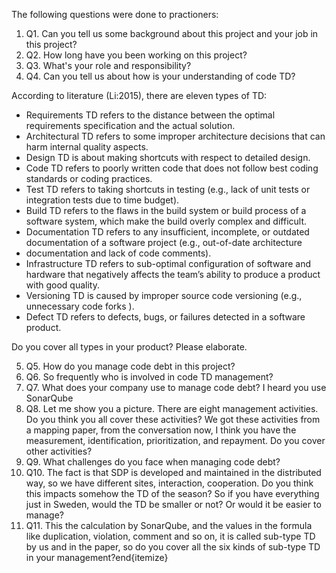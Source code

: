 The following questions were done to practioners: 

1. Q1. Can you tell us some background about this project and your job in this project?
2. Q2. How long have you been working on this project?
3. Q3. What's your role and responsibility?
4. Q4. Can you tell us about how is your understanding of code TD?
    
According to literature (Li:2015), there are eleven types of TD: 

* Requirements TD refers to the distance between the optimal requirements specification and the actual solution.
* Architectural TD refers to some improper architecture decisions that can harm internal quality aspects.
* Design TD is about making shortcuts with respect to detailed design.
* Code TD refers to poorly written code that does not follow best coding standards or coding practices.
* Test TD refers to taking shortcuts in testing (e.g., lack of unit tests or integration tests due to time budget).
* Build TD refers to the flaws in the build system or build process of a software system, which make the build overly complex and difficult.
* Documentation TD refers to any insufficient, incomplete, or outdated documentation of a software project (e.g., out-of-date architecture
* documentation and lack of code comments).
* Infrastructure TD refers to sub-optimal configuration of software and hardware that negatively affects the team’s ability to produce a product with good quality.
* Versioning TD is caused by improper source code versioning (e.g., unnecessary code forks ).
* Defect TD refers to defects, bugs, or failures detected in a software product.

 Do you cover all types in your product? Please elaborate.
 
5. Q5. How do you manage code debt in this project?
6. Q6. So frequently who is involved in code TD management?
7. Q7. What does your company use to manage code debt? I heard you use SonarQube
8. Q8. Let me show you a picture. There are eight management activities. Do you think you all cover these activities? We got these activities from a mapping paper, from the conversation now, I think you have the measurement, identification, prioritization, and repayment. Do you cover other activities?
9. Q9. What challenges do you face when managing code debt?
10. Q10. The fact is that SDP is developed and maintained in the distributed way, so we have different sites, interaction, cooperation. Do you think this impacts somehow the TD of the season? So if you have everything just in Sweden, would the TD be smaller or not? Or would it be easier to manage?
11. Q11. This the calculation by SonarQube, and the values in the formula like duplication, violation, comment and so on, it is called sub-type TD by us and in the paper, so do you cover all the six kinds of sub-type TD in your management?end{itemize}

